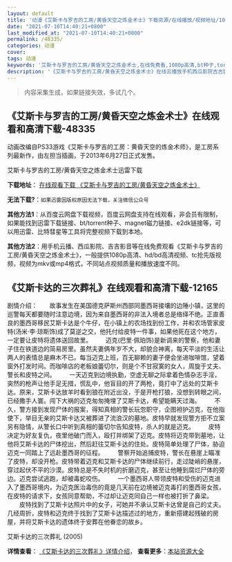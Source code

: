 ```yaml
---
layout: default
title: '动漫《艾斯卡与罗吉的工房/黄昏天空之炼金术士》下载资源/在线播放/视频地址/1080p/高清/蓝光'
date: "2021-07-10T14:40:21+0800"
last_modified_at: "2021-07-10T14:40:21+0800"
permalink: /48335/
categories: 动漫
cover:
tags: 动漫
keywords: '艾斯卡与罗吉的工房/黄昏天空之炼金术士,在线免费看,1080p高清,bt种子,torrent,百度云盘,magnet,磁力链,迅雷下载资源'
description: '《艾斯卡与罗吉的工房/黄昏天空之炼金术士》在线云播放手机西瓜影院吉吉影音免费看，1080p高清bd/hd未删减完整版和tc抢先枪版，mkv/mp4格式，附带bt/torrent种子、magnet/磁力链、百度云盘、网盘资源迅雷下载链接'
---
```


>内容采集生成，如果链接失效，多试几个。


## 《艾斯卡与罗吉的工房/黄昏天空之炼金术士》在线观看和高清下载-48335

动画改编自PS33游戏《艾斯卡与罗吉的工房：黄昏天空的炼金术师》，是工房系列最新作，由左担当插画，于2013年6月27日正式发售。</p>


艾斯卡与罗吉的工房/黄昏天空之炼金术士迅雷下载

**下载地址**： [在线观看下载 《艾斯卡与罗吉的工房/黄昏天空之炼金术士》](https://www.993dy.com//vod-detail-id-5296.html) 


**无法下载?**：`如果迅雷因版权原因无法下载，关注微信公众号 `

**其他方法1**：从百度云网盘下载视频，百度云网盘支持在线观看，非会员有限制，如果能找到迅雷下载链接、bt/torrent种子、magnet磁力链接、e2dk链接等，可以用迅雷、比特彗星等工具将完整视频下载到本地。

**其他方法2**：用手机云播、西瓜影院、吉吉影音等在线免费观看《艾斯卡与罗吉的工房/黄昏天空之炼金术士》，一般提供1080p高清、hd/bd高清视频、tc抢先版视频，视频为mkv或mp4格式，不同站点视频质量和播放速度不同。


## 《艾斯卡达的三次葬礼》在线观看和高清下载-12165

剧情介绍：　　故事发生在美国德克萨斯州西部同墨西哥接壤的边陲小镇，这里的巡警每天都要随时注意边境，因为来自墨西哥的非法入境者总是络绎不绝。正直善良的墨西哥移民艾斯卡达是个牛仔，在小镇上的农场找到份工作，并和农场管家皮特(汤米·李·琼斯饰)成了莫逆之交，他托付给皮特一件事，如果他死在这个地方，一定要让皮特将遗体送回故里。 　　迈克(巴里·佩珀饰)是新调来的警察，他和妻子住在铁道边的简易房里。虽然夫妻俩年岁不大，却貌合神离，每天平淡的生活让两人的表情总是麻木不已。每当迈克上班，百无聊赖的妻子便会坐进咖啡馆，望着窗外打发时间。而咖啡店的老板娘蕾切尔，则是个不甘寂寞的女人，周旋于丈夫、警长和皮特之间。 　　一天迈克到边境执勤，空虚无聊之际拿着色情杂志手淫，突然的枪声让他手足无措，慌乱中，他盲目的开了两枪，竟打中了远处的艾斯卡达。原来，艾斯卡达放羊时看到狼在附近出没，于是开枪打狼，没想到转眼之间，已经撒手人寰。闯下大祸的迈克匆匆掩埋了艾斯卡达，希望能瞒天过海。 　　不久，警方接到发现尸体的报案，得知真相的警长玩忽职守，企图袒护迈克，在他指使下，举目无亲的艾斯卡达又被葬进了流浪汉的墓地。皮特早就发现警方拒不立案另有隐情，从警长口中听到真相的蕾切尔告知皮特，杀人的就是迈克。 　　皮特决定为好友复仇，夜里他破门而入，殴打并绑架了迈克。皮特将迈克带到墓地，让他将艾斯卡达的尸体挖出，然后赶往艾斯卡达的住处。皮特简单处理了尸体，胁迫迈克一同踏上了远赴墨西哥的征程。 　　警察开始追捕皮特，警长在悬崖上瞄准了皮特，却没开枪。皮特带着迈克和艾斯卡达的尸体继续前行，走过陡峭的悬崖，穿过起伏不平的沙漠。皮特总是不失时机的折磨迈克，甚至让他睡到腐烂尸体的旁边。迈克尝试逃跑，却被毒蛇咬伤。 　　一个墨西哥人带领皮特和受伤的迈克进入了墨西哥境内，为迈克医治毒伤的竟是几天前在边境被迈克毒打的墨西哥女孩，在皮特的请求下，女孩同意帮助，不过却让迈克同自己一样也被打折了鼻梁。 　　皮特找到了艾斯卡达照片中的女子，可她并不承认艾斯卡达曾是自己的丈夫。几经周折，皮特和迈克终于找到了艾斯卡达描述过的地方，重新搭建起残破的房屋，并将艾斯卡达的遗体终于安葬在他眷恋的故乡。


艾斯卡达的三次葬礼 (2005)

**详情查看**： [《艾斯卡达的三次葬礼》详情介绍](/movie/12165/)， **查看更多**：[本站资源大全](/movie/t/all/)

